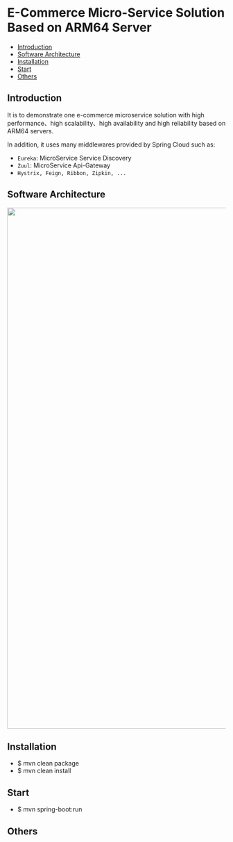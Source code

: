 # E-Commerce Micro-Service Solution Based on ARM64 Server 

* [Introduction](#1)
* [Software Architecture ](#2)
* [Installation](#3)
* [Start](#4)
* [Others](#5)

## <a name="1">Introduction</a>

It is to demonstrate one e-commerce microservice solution with high performance、high scalability、high availability and high reliability based on ARM64 servers. 

In addition, it uses many middlewares provided by Spring Cloud such as:
  * `Eureka`: MicroService Service Discovery
  * `Zuul`: MicroService Api-Gateway
  * `Hystrix, Feign, Ribbon, Zipkin, ...`

## <a name="2">Software Architecture</a>

<center><a href="docs/estuary_e_commerce_micro_service_software_architecture.png"><img src="https://github.com/open-estuary/packages/blob/master/solutions/e-commerce-springcloud-microservices/docs/estuary_e_commerce_micro_service_software_architecture.png" border=0 width=1200></a></center>

## <a name="3">Installation</a>
* $ mvn clean package
* $ mvn clean install

## <a name="4">Start</a>
* $ mvn spring-boot:run

## <a name="5">Others</a>


